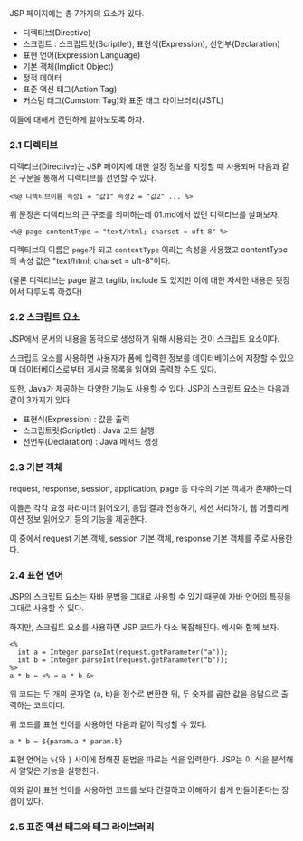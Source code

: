 JSP 페이지에는 총 7가지의 요소가 있다.
- 디렉티브(Directive)
- 스크립트 : 스크립트릿(Scriptlet), 표현식(Expression), 선언부(Declaration)
- 표현 언어(Expression Language)
- 기본 객체(Implicit Object)
- 정적 데이터
- 표준 액션 태그(Action Tag)
- 커스텀 태그(Cumstom Tag)와 표준 태그 라이브러리(JSTL)

이들에 대해서 간단하게 알아보도록 하자.

### 2.1 디렉티브

디렉티브(Directive)는 JSP 페이지에 대한 설정 정보를 지정할 때 사용되며 다음과 같은 구문을 통해서 디렉티브를 선언할 수 있다.

```
<%@ 디렉티브이름 속성1 = "값1" 속성2 = "값2" ... %>
```

위 문장은 디렉티브의 큰 구조를 의미하는데 01.md에서 썼던 디렉티브를 살펴보자.

```
<%@ page contentType = "text/html; charset = uft-8" %>
```

디렉티브의 이름은 `page`가 되고 `contentType` 이라는 속성을 사용했고 contentType의 속성 값은 "text/html; charset = uft-8"이다.

(물론 디렉티브는 page 말고 taglib, include 도 있지만 이에 대한 자세한 내용은 뒷장에서 다루도록 하겠다)

### 2.2 스크립트 요소

JSP에서 문서의 내용을 동적으로 생성하기 위해 사용되는 것이 스크립트 요소이다.

스크립트 요소를 사용하면 사용자가 폼에 입력한 정보를 데이터베이스에 저장할 수 있으며 데이터베이스로부터 게시글 목록을 읽어와 출력할 수도 있다.

또한, Java가 제공하는 다양한 기능도 사용할 수 있다. JSP의 스크립트 요소는 다음과 같이 3가지가 있다.

- 표현식(Expression) : 값을 출력
- 스크립트릿(Scriptlet) : Java 코드 실행
- 선언부(Declaration) : Java 메서드 생성

### 2.3 기본 객체

request, response, session, application, page 등 다수의 기본 객체가 존재하는데 

이들은 각각 요청 파라미터 읽어오기, 응답 결과 전송하기, 세션 처리하기, 웹 어플리케이션 정보 읽어오기 등의 기능을 제공한다. 

이 중에서 request 기본 객체, session 기본 객체, response 기본 객체를 주로 사용한다. 

### 2.4 표현 언어

JSP의 스크립트 요소는 자바 문법을 그대로 사용할 수 있기 때문에 자바 언어의 특징을 그대로 사용할 수 있다. 

하지만, 스크립트 요소를 사용하면 JSP 코드가 다소 복잡해진다. 예시와 함께 보자.

``` 
<% 
  int a = Integer.parseInt(request.getParameter("a")); 
  int b = Integer.parseInt(request.getParameter("b")); 
%>  
a * b = <% = a * b &>
```

위 코드는 두 개의 문자열 (a, b)을 정수로 변환한 뒤, 두 숫자를 곱한 값을 응답으로 출력하는 코드이다. 

위 코드를 표현 언어를 사용하면 다음과 같이 작성할 수 있다.

```
a * b = ${param.a * param.b}
```

표현 언어는 `%{`와 `}` 사이에 정해진 문법을 따르는 식을 입력한다. JSP는 이 식을 분석해서 알맞은 기능을 실행한다. 

이와 같이 표현 언어를 사용하면 코드를 보다 간결하고 이해하기 쉽게 만들어준다는 장점이 있다. 

### 2.5 표준 액션 태그와 태그 라이브러리





























